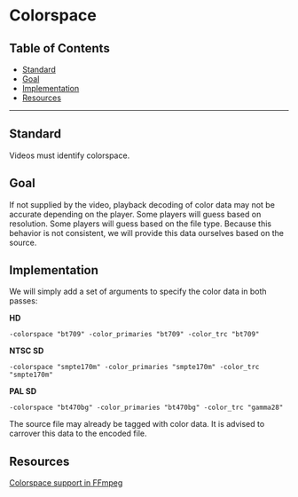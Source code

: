 # Colorspace

## Table of Contents

* [Standard](#standard)
* [Goal](#goal)
* [Implementation](#implementation)
* [Resources](#resources)

---

## Standard

Videos must identify colorspace.

## Goal

If not supplied by the video, playback decoding of color data may not be accurate depending on the player. Some players will guess based on resolution. Some players will guess based on the file type. Because this behavior is not consistent, we will provide this data ourselves based on the source.

## Implementation

We will simply add a set of arguments to specify the color data in both passes:

**HD**

    -colorspace "bt709" -color_primaries "bt709" -color_trc "bt709"

**NTSC SD**

    -colorspace "smpte170m" -color_primaries "smpte170m" -color_trc "smpte170m"

**PAL SD**

    -colorspace "bt470bg" -color_primaries "bt470bg" -color_trc "gamma28"

The source file may already be tagged with color data. It is advised to carrover this data to the encoded file.

## Resources

[Colorspace support in FFmpeg](https://trac.ffmpeg.org/wiki/colorspace)
